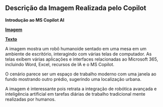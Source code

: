 ## Descrição da Imagem Realizada pelo Copilot
**Introdução ao MS Copilot AI**

**[Imagem](/outputs/IntroducaoaoMSCopilotAI.png)**

**[Texto](/inputs/IntroduçãoaoMSCopilotAI.md)**

A imagem mostra um robô humanoide sentado em uma mesa em um ambiente de escritório, interagindo com várias telas de computador. As telas exibem várias aplicações e interfaces relacionadas ao Microsoft 365, incluindo Word, Excel, recursos de IA e o MS Copilot.

O cenário parece ser um espaço de trabalho moderno com uma janela ao fundo mostrando outro prédio, sugerindo uma localização urbana.

A imagem é interessante pois retrata a integração de robótica avançada e inteligência artificial em tarefas diárias de trabalho tradicional
mente realizadas por humanos.
